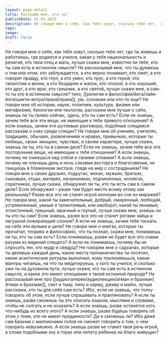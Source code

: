 ```yaml
---
layout: page-detail
title: Расскажи мне, кто ты?
publishDate: 01-01-2025
description: Не говори мне о себе, как тебя зовут, сколько тебе лет,  где ты живешь и работаешь,  где родился и учился, какая у тебя национальность и религия,  кто твои отец и мать, лучше скажи мне, известно ли тебе,  кто ты сам есть в истинном смысле?
tags:
image:
draft: false
---
```

Не говори мне о себе, как тебя зовут, сколько тебе лет,  где ты живешь и работаешь,  где родился и учился, какая у тебя национальность и религия,  кто твои отец и мать, лучше скажи мне, известно ли тебе,  кто ты сам есть в истинном смысле? Не рассказывай мне, что ты думаешь о том или этом,  кто заблуждается, а кто верно понимает,  кто лжет, а кто говорит правду,  кто глуп, а кто умен, кто трус, а кто герой,  кто талантлив и велик, а кто бездарен и жалок,  кто плохой, а кто хороший, кто друг, а кто враг,  кто грешник, а кто святой, лучше скажи мне,  а сам-то ты кто в истинном смысле?  тело, [[религия и философия/йога/лайя-йога/шакти-янтра/прана|прана]], ум, сознание или кто-то еще? Не говори мне об истории, науке,  политике, культуре, физике или метафизике,  биологии или теологии, расскажи мне лучше о себе,  знаешь ли ты прямо сейчас, здесь,  кто ты сам есть? Если не знаешь, зачем тебе все эти вещи,  не имеющие к тебе прямого отношения? А если знаешь, зачем эти шутливые разговоры,  подобные снящимся рассказам о снах среди спящих? Не говори мне об учениях, учителях,  традициях, обычаях, развлечениях и нравах, привычках, которые ты любишь,  своих эмоциях, чувствах, и своем характере, лучше скажи,  знаешь ли ты, кто ты в самом деле? Если не знаешь, зачем тебе все эти посторонние вещи,  не имеющие к тебе отношения? А если знаешь,  почему не смеешься над собой и своими словами? А если знаешь,  почему не плачешь день и ночь  слезами восторга и благоговения, не танцуешь в блаженном экстазе,  глядя на мир с состраданием? Не говори мне о своих друзьях, подругах,  женах, мужьях, братьях, сыновьях, отцах, матерях,  начальниках, подчиненных, коллегах, соратниках, лучше скажи, обнаружил ли ты,  кто ты есть сам в самом деле? Если обнаружил – разве там будет место всему этому как реальному?  Разве все это не станет игрой иллюзии во сне из миражей? Не говори мне, какой ты замечательный,  добрый, смиренный, любящий,  устремленный, умный и талантливый, или наоборот, какой ты ленивый,  эгоистичный, грешный, мрачный и глупый, лучше скажи мне, знаешь ли ты кто ты сам? Если знаешь,  разве все это не станет рогами зайца  и лягушкой пожирающей слонов? А если не знаешь,  зачем тебе таскать на себе эти ярлыки и цепи? Не говори мне о книгах, которые ты прочитал,  теориях и философиях, что ты познал,  скажи мне, понимаешь ли ты, кто ты сам есть? Если понимаешь, разве не будет все это  снами разума из видений спящего? А если не понимаешь,  почему бы не спросить тех, кто мудр и сведущ? Не говорим мне о садханах, которые ты делаешь каждый день,  какие места паломничества ты посетил,  какие аскетические ритуалы выполнил, кому поклоняешься, какие мантры читаешь,  на что ты медитируешь, у кого ты учился,  и сколько уже ты на духовном пути, лучше скажи, кто ты сам есть в истинном смысле,  и какое это имеет отношение к твоей истинной природе? Не рассказывай мне про [[аудиогалерея/аудиолекции/атман и брахман|Атман и Брахман]],  свет и тьму, лилу и карму, дживу и майю,  лучше расскажи, кто ты для себя сам есть? Ибо, если не знаешь, что толку говорить об этом,  если лучше спрашивать и практиковать? А если ты знаешь, разве сможешь ты это описать  языком, мыслями и словами,  чтобы не солгать и не исказить? А если знаешь,  разве останется хоть что-нибудь из всего этого? А если знаешь,  разве будешь говорить об этом с теми, кто не имеет преданности? Да и сможешь ли? Ибо даже сам Брахма с миллионами голов  не сможет говорить о том, о чем говорить невозможно. А если знаешь разве не станет твоя речь игрой,  а слова подобными эху в горах  или лепету ребенка на благо живущих?